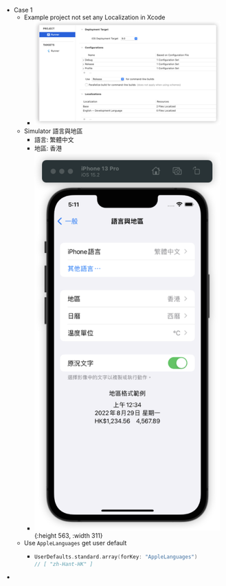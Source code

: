 - Case 1
	- Example project not set any Localization in Xcode
		- ![image.png](../assets/image_1655284191132_0.png)
	- Simulator 語言與地區
		- 語言: 繁體中文
		- 地區: 香港
		- ![image.png](../assets/image_1655284278188_0.png){:height 563, :width 311}
	- Use `AppleLanguages` get user default
		- ```swift
		  UserDefaults.standard.array(forKey: "AppleLanguages")
		  // [ "zh-Hant-HK" ]
		  ```
-